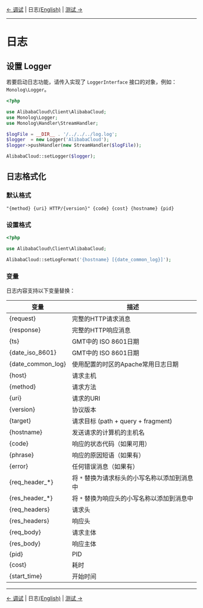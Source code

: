 [← 调试](8-Debug-CN.md) | 日志[(English)](9-Log-EN.md) | [测试 →](10-Test-CN.md)
***

# 日志

## 设置 Logger

若要启动日志功能，请传入实现了 `LoggerInterface` 接口的对象，例如：`Monolog\Logger`。

```php
<?php

use AlibabaCloud\Client\AlibabaCloud;
use Monolog\Logger;
use Monolog\Handler\StreamHandler;

$logFile = __DIR__ . '/../../../log.log';
$logger  = new Logger('AlibabaCloud');
$logger->pushHandler(new StreamHandler($logFile));

AlibabaCloud::setLogger($logger);
```

## 日志格式化

### 默认格式
```text
"{method} {uri} HTTP/{version}" {code} {cost} {hostname} {pid}
```

### 设置格式
```php
<?php

use AlibabaCloud\Client\AlibabaCloud;

AlibabaCloud::setLogFormat('{hostname} [{date_common_log}]');
```

### 变量

日志内容支持以下变量替换：

| 变量      |   描述       |
|----------|-------------|
| {request}     | 完整的HTTP请求消息 |
| {response}     | 完整的HTTP响应消息 |
| {ts}     | GMT中的 ISO 8601日期 |
| {date_iso_8601}     | GMT中的 ISO 8601日期 |
| {date_common_log}     | 使用配置的时区的Apache常用日志日期 |
| {host}     | 请求主机 |
| {method}     | 请求方法 |
| {uri}     | 请求的URI |
| {version}     | 协议版本 |
| {target}     | 请求目标 (path + query + fragment) |
| {hostname}     | 发送请求的计算机的主机名 |
| {code}     | 响应的状态代码（如果可用） |
| {phrase}     | 响应的原因短语（如果有） |
| {error}     | 任何错误消息（如果有） |
| {req_header_*}     | 将 `*` 替换为请求标头的小写名称以添加到消息中 |
| {res_header_*}     | 将 `*` 替换为响应头的小写名称以添加到消息中 |
| {req_headers}     | 请求头 |
| {res_headers}     | 响应头 |
| {req_body}     | 请求主体 |
| {res_body}     | 响应主体 |
| {pid}     | PID |
| {cost}     | 耗时 |
| {start_time}     | 开始时间 |

***
[← 调试](8-Debug-CN.md) | 日志[(English)](9-Log-EN.md) | [测试 →](10-Test-CN.md)
